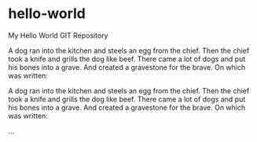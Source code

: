 # hello-world
My Hello World GIT Repository
 
 A dog ran into the kitchen and steels an egg from the chief. 
 Then the chief took a knife and grills the dog like beef.
 There came a lot of dogs and put his bones into a grave.
 And created a gravestone for the brave. On which was written: 
 
 A dog ran into the kitchen and steels an egg from the chief. 
 Then the chief took a knife and grills the dog like beef.
 There came a lot of dogs and put his bones into a grave.
 And created a gravestone for the brave. On which was written: 
 
... 
